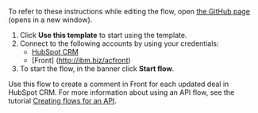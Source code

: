 To refer to these instructions while editing the flow, open [the GitHub page](Create%20a%20comment%20in%20Front%20for%20each%20updated%20deal%20in%20HubSpot%20CRM_instructions) (opens in a new window).

1. Click **Use this template** to start using the template.
2. Connect to the following accounts by using your credentials:
   - [HubSpot CRM](http://ibm.biz/achubspotcrm)
   - [Front] (http://ibm.biz/acfront)
3. To start the flow, in the banner click **Start flow**.
   
Use this flow to create a comment in Front for each updated deal in HubSpot CRM. 
For more information about using an API flow, see the tutorial [Creating flows for an API](https://www.ibm.com/docs/en/app-connect/saas?topic=designer-introduction-creating-flows-api-part-1).
